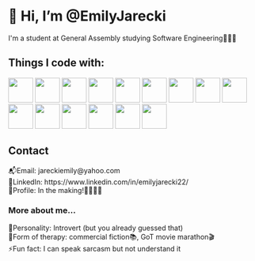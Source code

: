 <h1>👋 Hi, I’m @EmilyJarecki</h1>

I'm a student at General Assembly studying Software Engineering👩🏼‍🔬</br>

<h2>Things I code with:</h2>
<p display:flex; justify-content: space-evenly;>
            <img width=50px className="symbol" src="https://img.icons8.com/color/512/javascript.png"/>
            <img width=50px className="symbol" src="https://img.icons8.com/external-tal-revivo-color-tal-revivo/512/external-html-5-is-a-software-solution-stack-that-defines-the-properties-and-behaviors-of-web-page-logo-color-tal-revivo.png"/>
            <img  width=50px className="symbol" src="https://img.icons8.com/stickers/512/css3.png"/>
            <img  width=50px className="symbol" src="https://img.icons8.com/fluency/512/python.png"/>
            <img  width=50px className="symbol" src="https://img.icons8.com/color/512/react-native.png"/>
            <img  width=50px className="symbol" src="https://img.icons8.com/nolan/512/express-js.png"/>
            <img  width=50px className="symbol" src="https://img.icons8.com/color/512/bootstrap.png"/>
            <img  width=50px className="symbol" src="https://img.icons8.com/color/512/sass.png"/>
            <img  width=50px className="symbol" src="https://img.icons8.com/external-tal-revivo-green-tal-revivo/512/external-nodejs-is-an-open-source-cross-platform-javascript-run-time-environment-logo-green-tal-revivo.png"/>
            <img  width=50px className="symbol" src="https://img.icons8.com/color/512/git.png"/>
            <img  width=50px className="symbol" src="https://img.icons8.com/tiny-color/512/github.png"/>
            <img  width=50px className="symbol" src="https://img.icons8.com/color/512/visual-studio-code-2019.png"/>
            <img  width=50px className="symbol" src="https://img.icons8.com/color/512/mongodb.png"/>
            <img  width=50px className="symbol" src="https://img.icons8.com/color/512/heroku.png"/>
            <img  width=50px className="symbol" src="https://img.icons8.com/external-tal-revivo-shadow-tal-revivo/512/external-netlify-a-cloud-computing-company-that-offers-hosting-and-serverless-backend-services-for-static-websites-logo-shadow-tal-revivo.png"/>      
</p>
       
<h2>Contact</h2>
📬Email: jareckiemily@yahoo.com</br>
📌LinkedIn: https://www.linkedin.com/in/emilyjarecki22/ </br>
🌟Profile: In the making!🔨👷🏼‍♀️</br>


<h3>More about me...</h3>
🧬Personality: Introvert (but you already guessed that)</br>
🌊Form of therapy: commercial fiction📚, GoT movie marathon🎬</br>
⚡️Fun fact: I can speak sarcasm but not understand it
